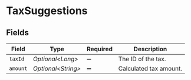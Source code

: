 # TaxSuggestions


## Fields

| Field                  | Type                   | Required               | Description            |
| ---------------------- | ---------------------- | ---------------------- | ---------------------- |
| `taxId`                | *Optional\<Long>*      | :heavy_minus_sign:     | The ID of the tax.     |
| `amount`               | *Optional\<String>*    | :heavy_minus_sign:     | Calculated tax amount. |